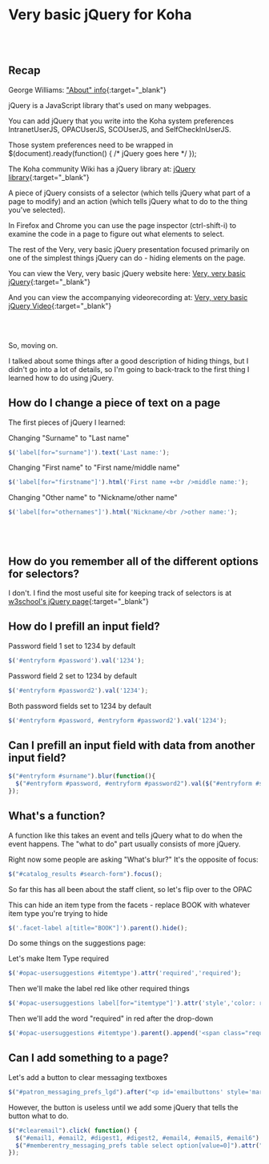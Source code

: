 # Very basic jQuery for Koha

<br /><br />

## Recap

George Williams: ["About" info](https://slides.hopperdietzel.org/about/){:target="_blank"}

jQuery is a JavaScript library that's used on many webpages.

You can add jQuery that you write into the Koha system preferences IntranetUserJS, OPACUserJS, SCOUserJS, and SelfCheckInUserJS.

Those system preferences need to be wrapped in $(document).ready(function() { /* jQuery goes here */ });

The Koha community Wiki has a jQuery library at: [jQuery library](https://wiki.koha-community.org/wiki/JQuery_Library){:target="_blank"}

A piece of jQuery consists of a selector (which tells jQuery what part of a page to modify) and an action (which tells jQuery what to do to the thing you've selected).

In Firefox and Chrome you can use the page inspector (ctrl-shift-i) to examine the code in a page to figure out what elements to select.

The rest of the Very, very basic jQuery presentation focused primarily on one of the simplest things jQuery can do - hiding elements on the page.

You can view the Very, very basic jQuery website here: [Very, very basic jQuery](veryverybasic.md){:target="_blank"}

And you can view the accompanying videorecording at: [Very, very basic jQuery Video](https://youtu.be/SqMqM6iRgvg?t=0){:target="_blank"}

<br /><br />

So, moving on.

I talked about some things after a good description of hiding things, but I didn't go into a lot of details, so I'm going to back-track to the first thing I learned how to do using jQuery.

## How do I change a piece of text on a page

The first pieces of jQuery I learned:

Changing "Surname" to "Last name"

~~~JavaScript
$('label[for="surname"]').text('Last name:');
~~~

Changing "First name" to "First name/middle name"

~~~JavaScript
$('label[for="firstname"]').html('First name +<br />middle name:');
~~~

Changing "Other name" to "Nickname/other name"

~~~JavaScript
$('label[for="othernames"]').html('Nickname/<br />other name:');
~~~

<br /><br />

## How do you remember all of the different options for selectors?

I don't.  I find the most useful site for keeping track of selectors is at [w3school's jQuery page](https://www.w3schools.com/jquery/){:target="_blank"}

## How do I prefill an input field?

Password field 1 set to 1234 by default

~~~JavaScript
$('#entryform #password').val('1234');
~~~

Password field 2 set to 1234 by default

~~~JavaScript
$('#entryform #password2').val('1234');
~~~

Both password fields set to 1234 by default

~~~JavaScript
$('#entryform #password, #entryform #password2').val('1234');
~~~

## Can I prefill an input field with data from another input field?

~~~JavaScript
$("#entryform #surname").blur(function(){
  $("#entryform #password, #entryform #password2").val($("#entryform #surname").val());
});
~~~

## What's a function?

A function like this takes an event and tells jQuery what to do when the event happens.  The "what to do" part usually consists of more jQuery.

Right now some people are asking "What's blur?"  It's the opposite of focus:

~~~JavaScript
$("#catalog_results #search-form").focus();
~~~

So far this has all been about the staff client, so let's flip over to the OPAC

This can hide an item type from the facets - replace BOOK with whatever item type you're trying to hide

~~~JavaScript
$('.facet-label a[title="BOOK"]').parent().hide();
~~~

Do some things on the suggestions page:

Let's make Item Type required

~~~JavaScript
$('#opac-usersuggestions #itemtype').attr('required','required');
~~~

Then we'll make the label red like other required things

~~~JavaScript
$('#opac-usersuggestions label[for="itemtype"]').attr('style','color: red;');
~~~

Then we'll add the word "required" in red after the drop-down

~~~JavaScript
$('#opac-usersuggestions #itemtype').parent().append('<span class="required">Required</span>');
~~~

## Can I add something to a page?

Let's add a button to clear messaging textboxes

~~~JavaScript
$("#patron_messaging_prefs_lgd").after("<p id='emailbuttons' style='margin: 5px'><button id='clearemail' type='button' style='margin: 5px'>Clear all</button></p>");
~~~

However, the button is useless until we add some jQuery that tells the button what to do.

~~~JavaScript
$("#clearemail").click( function() {
  $("#email1, #email2, #digest1, #digest2, #email4, #email5, #email6").prop('checked', false);
  $("#memberentry_messaging_prefs table select option[value=0]").attr("selected","selected");
});
~~~

<br /><br />
